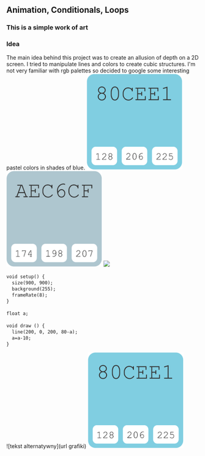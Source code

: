## Animation, Conditionals, Loops
### This is a simple work of art

### Idea
The main idea behind this project was to create an allusion of depth on a 2D screen. I tried to manipulate lines and colors to create cubic structures. 
I'm not very familiar with rgb palettes so decided to google some interesting pastel colors in shades of blue.
<img src="https://github.com/martapienkosz/interactivemedia/blob/master/Media/blue.png" width="250">
<img src="https://github.com/martapienkosz/interactivemedia/blob/master/Media/grey.png" width="250">
<img src="https://github.com/martapienkosz/interactivemedia/blob/master/Media/dark_blue.png" width="250">


````
void setup() {
  size(900, 900);
  background(255);
  frameRate(8);
}

float a;

void draw () {
  line(200, 0, 200, 80-a);
  a=a-10;
}

````

![tekst alternatywny](url grafiki)
<img src="https://github.com/martapienkosz/interactivemedia/blob/master/Media/blue.png" width="250">
